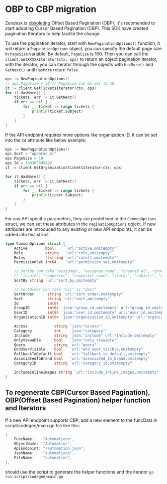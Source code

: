 # OBP to CBP migration

Zendesk is [obsoleting](https://support.zendesk.com/hc/en-us/articles/4408846180634-Introducing-Pagination-Changes-Zendesk-API#h_01F7Y57A0G5M3R8JXGCQTBKVWA) Offset Based Pagination (OBP), it's recomended to start adopting Cursor Based Pagination (CBP). This SDK have created pagination Iterators to help facilite the change.

To use the pagination iterator, start with `NewPaginationOptions()` function, it will return a `PaginationOptions` object, you can specify the default page size in `PageSize` variable. By default, `PageSize` is 100. Then you can call the `client.GetXXXXXIterator(ctx, ops)` to return an object pagination iterator, with the iterator, you can iterator through the objects with `HasMore()` and `GetNext()` until `HasMore` return `false`. 

```go
ops := NewPaginationOptions()
// ops.PageSize = 50 // PageSize can be set to 50
it := client.GetTicketsIterator(ctx, ops)
for it.HasMore() {
    tickets, err := it.GetNext()
    if err == nil {
        for _, ticket := range tickets {
            println(ticket.Subject)
        }
    }
}
```

If the API endpoint requires more options like organization ID, it can be set into the `Id` attribute like below example:

```go
ops := NewPaginationOptions()
ops.Sort = "updated_at"
ops.PageSize = 10
ops.Id = 360363695492
it := client.GetOrganizationTicketsIterator(ctx, ops)

for it.HasMore() {
    tickets, err := it.GetNext()
    if err == nil {
        for _, ticket := range tickets {
            println(ticket.Subject)
        }
    }
}
```

For any API specific parameters, they are predefined in the `CommonOptions` struct, we can set these attributes in the `PaginationOptions` object. 
If new attributes are introduced to any existing or new API endpoints, it can be added into this struct.

```go
type CommonOptions struct {
	Active        bool     `url:"active,omitempty"`
	Role          string   `url:"role,omitempty"`
	Roles         []string `url:"role[],omitempty"`
	PermissionSet int64    `url:"permission_set,omitempty"`

	// SortBy can take "assignee", "assignee.name", "created_at", "group", "id",
	// "locale", "requester", "requester.name", "status", "subject", "updated_at"
	SortBy string `url:"sort_by,omitempty"`

	// SortOrder can take "asc" or "desc"
	SortOrder      string `url:"sort_order,omitempty"`
	Sort           string `url:"sort,omitempty"`
	Id             int64
	GroupID        int64 `json:"group_id,omitempty" url:"group_id,omitempty"`
	UserID         int64 `json:"user_id,omitempty" url:"user_id,omitempty"`
	OrganizationID int64 `json:"organization_id,omitempty" url:"organization_id,omitempty"`

	Access            string `json:"access"`
	Category          int    `json:"category"`
	Include           string `json:"include" url:"include,omitempty"`
	OnlyViewable      bool   `json:"only_viewable"`
	Query             string `url:"query"`
	EndUserVisible    bool   `url:"end_user_visible,omitempty"`
	FallbackToDefault bool   `url:"fallback_to_default,omitempty"`
	AssociatedToBrand bool   `url:"associated_to_brand,omitempty"`
	CategoryID        string `url:"category_id,omitempty"`

	IncludeInlineImages string `url:"include_inline_images,omitempty"`
}
```

## To regenerate CBP(Cursor Based Pagination), OBP(Offset Based Pagination) helper function and Iterators

If a new API endpoint supports CBP, add a new element to the funcData in script/codegen/main.go file like this:

```go
{
    FuncName:    "Automations",
    ObjectName:  "Automation",
    ApiEndpoint: "/automation.json",
    JsonName:    "automations",
    FileName:    "automation",
},
```

should use the script to generate the helper functions and the iterator
`go run script/codegen/main.go`

